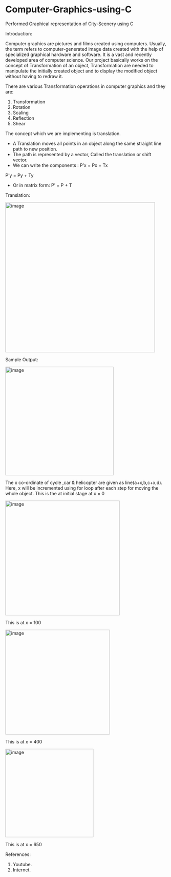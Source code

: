 # Computer-Graphics-using-C

Performed Graphical representation of City-Scenery using C

Introduction:

Computer graphics are pictures and films created using computers. Usually, the term refers to computer-generated image data created with the help of specialized graphical hardware and software. It is a vast and recently developed area of computer science.
Our project basically works on the concept of Transformation of an object, Transformation are needed to manipulate the initially created object and to display the modified object without having to redraw it.

There are various Transformation operations in computer graphics and they are:
1.	Transformation
2.	Rotation
3.	Scaling
4.	Reflection
5.	Shear
   
The concept which we are implementing is translation.
-	A Translation moves all points in an object along the same straight line path to new position.
-	The path is represented by a vector, Called the translation or shift vector.
-	We can write the components :
P’x = Px + Tx

P’y = Py + Ty
-	Or in  matrix form:
P’ = P + T

Translation:

<img width="467" alt="image" src="https://github.com/rucha1999/Computer-Graphics-using-C/assets/76157534/15aec4e0-b443-40b6-9238-d048b7f16549">

Sample Output:

<img width="338" alt="image" src="https://github.com/rucha1999/Computer-Graphics-using-C/assets/76157534/9f700b26-9761-4a05-a39b-5e783b5011ba">

The x co-ordinate of cycle ,car & helicopter are given as line(a+x,b,c+x,d). Here, x will be incremented using for loop after each step for moving the whole object. This is the at initial stage at x = 0  

<img width="357" alt="image" src="https://github.com/rucha1999/Computer-Graphics-using-C/assets/76157534/7b3b1057-2e77-42e3-b2d0-8fa0622edccf">

This is at x = 100

<img width="326" alt="image" src="https://github.com/rucha1999/Computer-Graphics-using-C/assets/76157534/13c22320-a94d-4b52-a606-91329e180371">
 
This is at x = 400

<img width="275" alt="image" src="https://github.com/rucha1999/Computer-Graphics-using-C/assets/76157534/5ebd3a9b-5f92-44a5-9ca0-74ee1d112c75">

This is at x = 650

References:
1.	Youtube.
2.	Internet.


 
